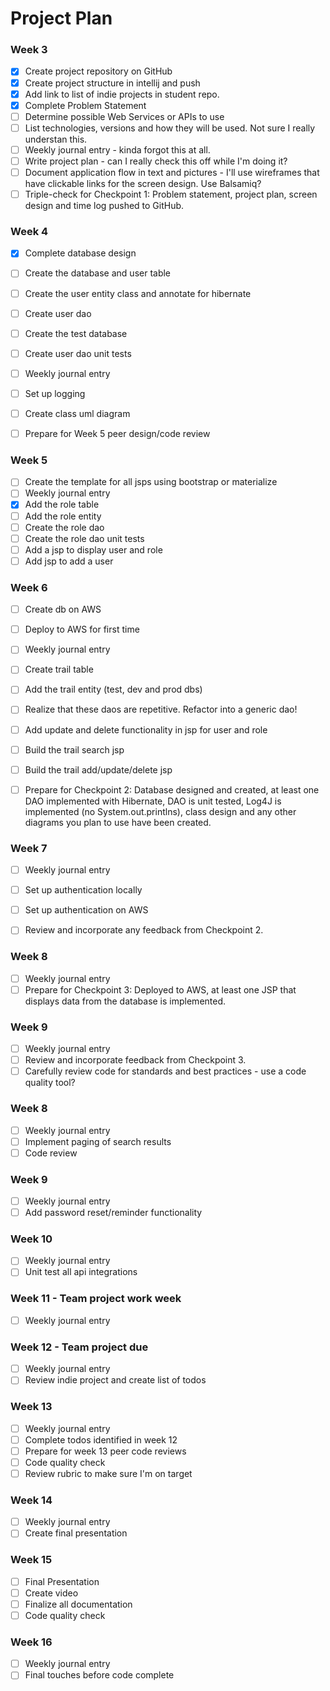 # Project Plan

### Week 3
- [x] Create project repository on GitHub
- [x] Create project structure in intellij and push
- [x] Add link to list of indie projects in student repo.
- [x] Complete Problem Statement
- [ ] Determine possible Web Services or APIs to use
- [ ] List technologies, versions and how they will be used.  Not sure I really understan this.
- [ ] Weekly journal entry  - kinda forgot this at all.
- [ ] Write project plan  - can I really check this off while I'm doing it?
- [ ] Document application flow in text and pictures - I'll use wireframes that have clickable links for the screen design. Use Balsamiq? 
- [ ] Triple-check for Checkpoint 1: Problem statement, project plan, screen design and time log pushed to GitHub. 

### Week 4
- [x] Complete database design
- [ ] Create the database and user table
- [ ] Create the user entity class and annotate for hibernate
- [ ] Create user dao
- [ ] Create the test database
- [ ] Create user dao unit tests
- [ ] Weekly journal entry
- [ ] Set up logging
- [ ] Create class uml diagram
- [ ] Prepare for Week 5 peer design/code review


### Week 5

- [ ] Create the template for all jsps using bootstrap or materialize
- [ ] Weekly journal entry
- [x] Add the role table
- [ ] Add the role entity
- [ ] Create the role dao
- [ ] Create the role dao unit tests
- [ ] Add a jsp to display user and role
- [ ] Add jsp to add a user

### Week 6

- [ ] Create db on AWS
- [ ] Deploy to AWS for first time
- [ ] Weekly journal entry
- [ ] Create trail table
- [ ] Add the trail entity (test, dev and prod dbs)
- [ ] Realize that these daos are repetitive. Refactor into a generic dao!
- [ ] Add update and delete functionality in jsp for user and role
- [ ] Build the trail search jsp
- [ ] Build the trail add/update/delete jsp
- [ ] Prepare for Checkpoint 2: Database designed and created, at least one DAO implemented with Hibernate, DAO is unit tested, Log4J is implemented (no System.out.printlns), class design and any other diagrams you plan to use have been created. 


### Week 7

- [ ] Weekly journal entry
- [ ] Set up authentication locally
- [ ] Set up authentication on AWS
- [ ] Review and incorporate any feedback from Checkpoint 2.


### Week 8

- [ ] Weekly journal entry
- [ ] Prepare for Checkpoint 3: Deployed to AWS, at least one JSP that displays data from the database is implemented. 

### Week 9
- [ ] Weekly journal entry
- [ ] Review and incorporate feedback from Checkpoint 3.
- [ ] Carefully review code for standards and best practices - use a code quality tool? 

### Week 8
- [ ] Weekly journal entry
- [ ] Implement paging of search results
- [ ] Code review

### Week 9
- [ ] Weekly journal entry
- [ ] Add password reset/reminder functionality

### Week 10
- [ ] Weekly journal entry
- [ ] Unit test all api integrations

### Week 11 - Team project work week
- [ ] Weekly journal entry

### Week 12 - Team project due
- [ ] Weekly journal entry
- [ ] Review indie project and create list of todos

### Week 13
- [ ] Weekly journal entry
- [ ] Complete todos identified in week 12
- [ ] Prepare for week 13 peer code reviews
- [ ] Code quality check
- [ ] Review rubric to make sure I'm on target

### Week 14
- [ ] Weekly journal entry
- [ ] Create final presentation

### Week 15
- [ ] Final Presentation
- [ ] Create video
- [ ] Finalize all documentation
- [ ] Code quality check

### Week 16
- [ ] Weekly journal entry
- [ ] Final touches before code complete
